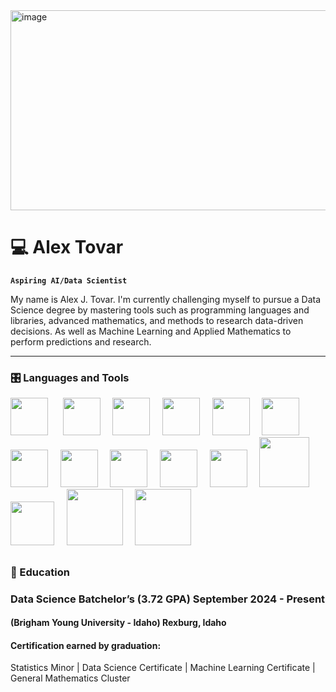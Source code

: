 <img width="1639" height="320" alt="image" src="https://github.com/user-attachments/assets/562c622d-b386-41ed-9d9c-24928b7e4ff5" />



# 💻 Alex Tovar

**`Aspiring AI/Data Scientist`**

My name is Alex J. Tovar. I'm currently challenging myself to pursue a Data Science degree by mastering tools such as programming languages and libraries, advanced mathematics, and methods to research data-driven decisions. As well as Machine Learning and Applied Mathematics to perform predictions and research.

------------------------------------------------------------------------

### 🎛️ Languages and Tools

<p align="left">
  <img src="https://cdn.jsdelivr.net/gh/devicons/devicon@latest/icons/mysql/mysql-original-wordmark.svg" height="60"/> &nbsp;&nbsp;&nbsp;&nbsp;
  <img src="https://cdn.jsdelivr.net/gh/devicons/devicon@latest/icons/r/r-original.svg" height="60"/> &nbsp;&nbsp;&nbsp;
  <img src="https://cdn.jsdelivr.net/gh/devicons/devicon@latest/icons/python/python-original.svg" height="60"/> &nbsp;&nbsp;&nbsp;
  <img src="https://cdn.jsdelivr.net/gh/devicons/devicon@latest/icons/docker/docker-original-wordmark.svg" height="60"/> &nbsp;&nbsp;&nbsp;
  <img src="https://cdn.jsdelivr.net/gh/devicons/devicon@latest/icons/tensorflow/tensorflow-original.svg" height="60"/> &nbsp;&nbsp;&nbsp;
  <img src="https://cdn.jsdelivr.net/gh/devicons/devicon@latest/icons/scikitlearn/scikitlearn-original.svg" height="60"/> &nbsp;&nbsp;&nbsp;
  <img src="https://cdn.jsdelivr.net/gh/devicons/devicon@latest/icons/googlecloud/googlecloud-original.svg" height="60"/> &nbsp;&nbsp;&nbsp;
  <img src="https://cdn.jsdelivr.net/gh/devicons/devicon@latest/icons/git/git-original.svg" height="60"/> &nbsp;&nbsp;&nbsp;
  <img src="https://cdn.jsdelivr.net/gh/devicons/devicon@latest/icons/rstudio/rstudio-original.svg" height="60"/> &nbsp;&nbsp;&nbsp;
  <img src="https://cdn.jsdelivr.net/gh/devicons/devicon@latest/icons/vscode/vscode-original.svg" height="60"/> &nbsp;&nbsp;&nbsp;
  <img src="https://cdn.jsdelivr.net/gh/devicons/devicon@latest/icons/amazonwebservices/amazonwebservices-original-wordmark.svg" height="60"/> &nbsp;&nbsp;&nbsp;
  <img src="https://cdn.jsdelivr.net/gh/devicons/devicon@latest/icons/apachespark/apachespark-original-wordmark.svg" height="80"/> &nbsp;&nbsp;&nbsp;
  <img src="https://cdn.jsdelivr.net/gh/devicons/devicon@latest/icons/pandas/pandas-original-wordmark.svg" height="70"/> &nbsp;&nbsp;&nbsp;
  <img src="https://cdn.jsdelivr.net/gh/devicons/devicon@latest/icons/matplotlib/matplotlib-original-wordmark.svg" height="90"/> &nbsp;&nbsp;&nbsp;
  <img src="https://cdn.jsdelivr.net/gh/devicons/devicon@latest/icons/keras/keras-original-wordmark.svg" height="90"/> &nbsp;&nbsp;&nbsp;


         



</p>


## 
### 🏫 Education 
### Data Science Batchelor’s (3.72 GPA)   September 2024 - Present 
#### (Brigham Young University - Idaho)    Rexburg, Idaho
#### Certification earned by graduation:
Statistics Minor | Data Science Certificate | Machine Learning Certificate | General Mathematics Cluster


          

